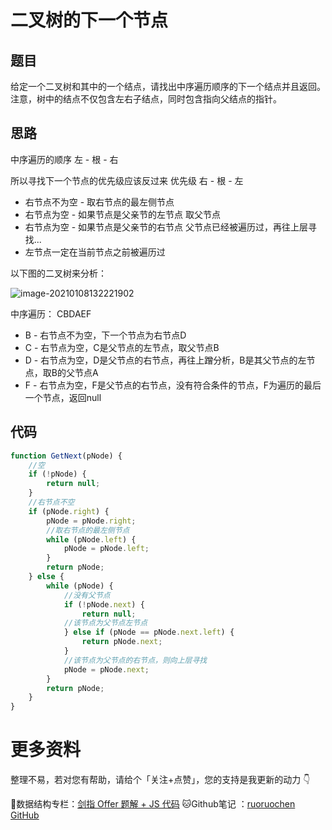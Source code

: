 # 二叉树的下一个节点

## 题目

给定一个二叉树和其中的一个结点，请找出中序遍历顺序的下一个结点并且返回。注意，树中的结点不仅包含左右子结点，同时包含指向父结点的指针。

## 思路

中序遍历的顺序 左 - 根 - 右

所以寻找下一个节点的优先级应该反过来 优先级 右 - 根 - 左

- 右节点不为空 - 取右节点的最左侧节点
- 右节点为空 - 如果节点是父亲节的左节点 取父节点
- 右节点为空 - 如果节点是父亲节的右节点 父节点已经被遍历过，再往上层寻找...
- 左节点一定在当前节点之前被遍历过

以下图的二叉树来分析：

![image-20210108132221902](http://ruoruochen-img-bed.oss-cn-beijing.aliyuncs.com/img/image-20210108115437042.png)

中序遍历： CBDAEF

- B - 右节点不为空，下一个节点为右节点D
- C - 右节点为空，C是父节点的左节点，取父节点B
- D - 右节点为空，D是父节点的右节点，再往上蹭分析，B是其父节点的左节点，取B的父节点A
- F - 右节点为空，F是父节点的右节点，没有符合条件的节点，F为遍历的最后一个节点，返回null

## 代码

```js
function GetNext(pNode) {
    //空
    if (!pNode) {
        return null;
    }
    //右节点不空
    if (pNode.right) {
        pNode = pNode.right;
        //取右节点的最左侧节点
        while (pNode.left) {
            pNode = pNode.left;
        }
        return pNode;
    } else {
        while (pNode) {
            //没有父节点
            if (!pNode.next) {
                return null;
            //该节点为父节点左节点
            } else if (pNode == pNode.next.left) {
                return pNode.next;
            }
            //该节点为父节点的右节点，则向上层寻找
            pNode = pNode.next;
        }
        return pNode;
    }
}
```

# 更多资料

整理不易，若对您有帮助，请给个「关注+点赞」，您的支持是我更新的动力 👇

📖数据结构专栏：[剑指 Offer 题解 + JS 代码](https://blog.csdn.net/weixin_43786756/category_10716516.html) 
🐱Github笔记 ：[ruoruochen GitHub](https://github.com/ruoruochen/front-end-note)